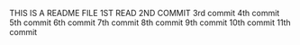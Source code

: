 THIS IS A README FILE
1ST READ
2ND COMMIT
3rd commit
4th commit
5th commit
6th commit
7th commit
8th commit
9th commit
10th commit
11th commit
